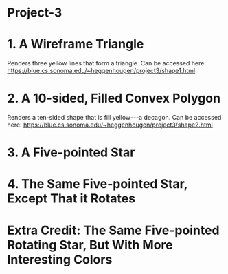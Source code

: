 # Project-3

# 1. A Wireframe Triangle
Renders three yellow lines that form a triangle.
Can be accessed here: https://blue.cs.sonoma.edu/~heggenhougen/project3/shape1.html
# 2. A 10-sided, Filled Convex Polygon
Renders a ten-sided shape that is fill yellow---a decagon. Can be accessed here: https://blue.cs.sonoma.edu/~heggenhougen/project3/shape2.html
# 3. A Five-pointed Star
# 4. The Same Five-pointed Star, Except That it Rotates

# Extra Credit: The Same Five-pointed Rotating Star, But With More Interesting Colors
